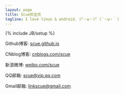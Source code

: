 ```yaml
---
layout: page
title: Scue的主页
tagline: I love linux & android. (｢・ω・)｢ (´・ω・｀)
---
```

{% include JB/setup %}

Github博客: [scue.github.io](https://scue.github.io)

CNblog博客: [cnblogs.com/scue](http://cnblogs.com/scue)

新浪微博: [weibo.com/scue](http://weibo.com/scue)

QQ邮箱: [scue@vip.qq.com](mailto:scue@vip.qq.com)

Gmail邮箱: [linkscue@gmail.com](mailto:linkscue@gmail.com)

